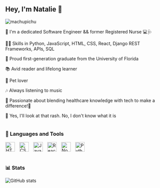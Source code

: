 ## Hey, I'm Natalie 🙂
   ![machupichu](https://github.com/natalier97/natalier97/assets/154473227/9d0d751e-4195-4aa7-a0c1-797c3ef59054)

🌟 I'm a dedicated Software Engineer && former Registered Nurse 💻🩺

👩‍💻 Skills in Python, JavaScript, HTML, CSS, React, Django REST Frameworks, APIs, SQL 

🐊 Proud first-generation graduate from the University of Florida

📚 Avid reader and lifelong learner

🐾 Pet lover

🎶 Always listening to music

🌱 Passionate about blending healthcare knowledge with tech to make a difference!👋

💬 Yes, I'll look at that rash. No, I don't know what it is

#

### 🧰 Languages and Tools
<img align="center" alt="HTML" width="30px" style="padding-right:10px;" src="https://cdn.jsdelivr.net/gh/devicons/devicon/icons/html5/html5-plain.svg" />
<img align="center" alt="CSS" width="30px" style="padding-right:10px;" src="https://cdn.jsdelivr.net/gh/devicons/devicon/icons/css3/css3-plain.svg" />
<img align="center" alt="JavaScript" width="30px" style="padding-right:10px;" src="https://cdn.jsdelivr.net/gh/devicons/devicon/icons/javascript/javascript-plain.svg" />
<img align="center" alt="React" width="30px" style="padding-right:10px;" src="https://cdn.jsdelivr.net/gh/devicons/devicon/icons/react/react-original.svg" />
<img align="center" alt="NodeJS" width="30px" style="padding-right:10px;" src="https://cdn.jsdelivr.net/gh/devicons/devicon/icons/nodejs/nodejs-original.svg" />
<img align="center" alt="Python" width="30px" style="padding-right:10px;" src="https://cdn.jsdelivr.net/gh/devicons/devicon/icons/python/python-plain.svg" />

<br/>

#


### 📊 Stats

![GitHub stats](https://github-readme-stats.vercel.app/api?username=natalier97&show_icons=true&theme=tokyonight)

<!-- ![GitHub Streak](https://streak-stats.demolab.com?user=natalier97&theme=tokyonight&border_radius=4.5) -->

<!--
**natalier97/natalier97** is a ✨ _special_ ✨ repository because its `README.md` (this file) appears on your GitHub profile.

Here are some ideas to get you started:

- 🔭 I’m currently working on ...
- 🌱 I’m currently learning ...
- 👯 I’m looking to collaborate on ...
- 🤔 I’m looking for help with ...
- 💬 Ask me about ...
- 📫 How to reach me: ...
- 😄 Pronouns: ...
- ⚡ Fun fact: ...
-->
